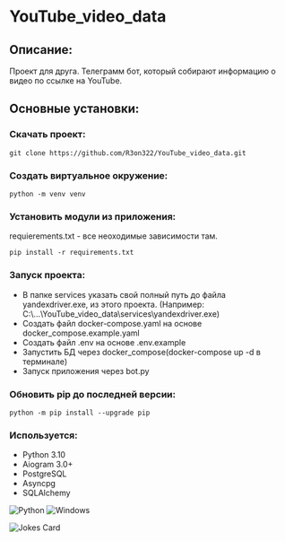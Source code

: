 # YouTube_video_data

## Описание:

Проект для друга. Телеграмм бот, который собирают информацию о видео по ссылке на YouTube.

## Основные установки:

### Скачать проект:
```
git clone https://github.com/R3on322/YouTube_video_data.git
```
### Создать виртуальное окружение:
```
python -m venv venv
```
### Установить модули из приложения:

requierements.txt - все неоходимые зависимости там.
```
pip install -r requirements.txt
```

### Запуск проекта:
- В папке services указать свой полный путь до файла yandexdriver.exe, из этого проекта.
(Например: C:\\...\\YouTube_video_data\\services\\yandexdriver.exe)
- Создать файл docker-compose.yaml на основе docker_compose.example.yaml
- Создать файл .env на основе .env.example
- Запустить БД через docker_compose(docker-compose up -d в терминале)
- Запуск приложения через bot.py

### Обновить pip до последней версии:
```
python -m pip install --upgrade pip
```

### Используется:

- Python 3.10
- Aiogram 3.0+
- PostgreSQL
- Asyncpg
- SQLAlchemy

![Python](https://img.shields.io/badge/python-3670A0?style=for-the-badge&logo=python&logoColor=ffdd54)
![Windows](https://img.shields.io/badge/Windows-0078D6?style=for-the-badge&logo=windows&logoColor=white)

![Jokes Card](https://readme-jokes.vercel.app/api)
